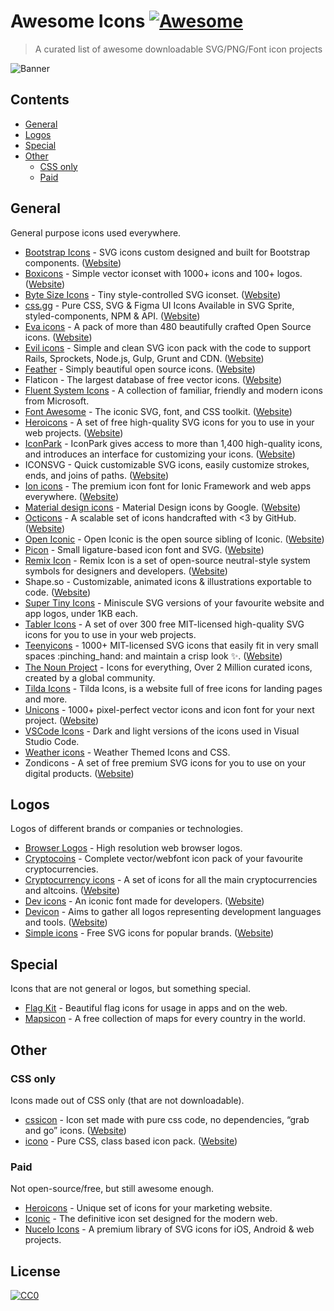 Awesome Icons [![Awesome](https://awesome.re/badge.svg)](https://awesome.re)
============================================================================

> A curated list of awesome downloadable SVG/PNG/Font icon projects

![Banner](./media/banner.png)

Contents
--------

-   [General](#general)
-   [Logos](#logos)
-   [Special](#special)
-   [Other](#other)
    -   [CSS only](#css-only)
    -   [Paid](#paid)

General
-------

General purpose icons used everywhere.

-   [Bootstrap Icons](https://github.com/twbs/icons#readme) - SVG icons custom designed and built for Bootstrap components. ([Website](https://icons.getbootstrap.com/))
-   [Boxicons](https://github.com/atisawd/boxicons#readme) - Simple vector iconset with 1000+ icons and 100+ logos. ([Website](https://boxicons.com/))
-   [Byte Size Icons](https://github.com/danklammer/bytesize-icons#readme) - Tiny style-controlled SVG iconset. ([Website](https://danklammer.com/bytesize-icons))
-   [css.gg](https://github.com/astrit/css.gg#readme) - Pure CSS, SVG & Figma UI Icons Available in SVG Sprite, styled-components, NPM & API. ([Website](https://css.gg))
-   [Eva icons](https://github.com/akveo/eva-icons#readme) - A pack of more than 480 beautifully crafted Open Source icons. ([Website](https://akveo.github.io/eva-icons))
-   [Evil icons](https://github.com/evil-icons/evil-icons#readme) - Simple and clean SVG icon pack with the code to support Rails, Sprockets, Node.js, Gulp, Grunt and CDN. ([Website](http://evil-icons.io))
-   [Feather](https://github.com/feathericons/feather#readme) - Simply beautiful open source icons. ([Website](https://feathericons.com))
-   Flaticon - The largest database of free vector icons. ([Website](https://flaticon.com))
-   [Fluent System Icons](https://github.com/microsoft/fluentui-system-icons#fluent-system-icons) - A collection of familiar, friendly and modern icons from Microsoft.
-   [Font Awesome](https://github.com/FortAwesome/Font-Awesome#readme) - The iconic SVG, font, and CSS toolkit. ([Website](https://fontawesome.com))
-   [Heroicons](https://github.com/refactoringui/heroicons#readme) - A set of free high-quality SVG icons for you to use in your web projects. ([Website](https://heroicons.dev))
-   [IconPark](https://github.com/bytedance/IconPark#readme) - IconPark gives access to more than 1,400 high-quality icons, and introduces an interface for customizing your icons. ([Website](https://iconpark.bytedance.com))
-   ICONSVG - Quick customizable SVG icons, easily customize strokes, ends, and joins of paths. ([Website](https://iconsvg.xyz))
-   [Ion icons](https://github.com/ionic-team/ionicons#readme) - The premium icon font for Ionic Framework and web apps everywhere. ([Website](https://ionicons.com))
-   [Material design icons](https://github.com/google/material-design-icons#readme) - Material Design icons by Google. ([Website](https://material.io/tools/icons))
-   [Octicons](https://github.com/primer/octicons#readme) - A scalable set of icons handcrafted with &lt;3 by GitHub. ([Website](https://octicons.github.com))
-   [Open Iconic](https://github.com/iconic/open-iconic#readme) - Open Iconic is the open source sibling of Iconic. ([Website](https://useiconic.com/open))
-   [Picon](https://github.com/yne/picon#readme) - Small ligature-based icon font and SVG. ([Website](https://yne.fr/picon))
-   [Remix Icon](https://github.com/Remix-Design/RemixIcon#readme) - Remix Icon is a set of open-source neutral-style system symbols for designers and developers. ([Website](https://remixicon.com))
-   Shape.so - Customizable, animated icons & illustrations exportable to code. ([Website](https://shape.so))
-   [Super Tiny Icons](https://github.com/edent/SuperTinyIcons#readme) - Miniscule SVG versions of your favourite website and app logos, under 1KB each.
-   [Tabler Icons](https://github.com/tabler/tabler-icons) - A set of over 300 free MIT-licensed high-quality SVG icons for you to use in your web projects.
-   [Teenyicons](https://github.com/teenyicons/teenyicons) - 1000+ MIT-licensed SVG icons that easily fit in very small spaces :pinching\_hand: and maintain a crisp look :sparkles:. ([Website](https://teenyicons.com))
-   [The Noun Project](https://thenounproject.com/) - Icons for everything, Over 2 Million curated icons, created by a global community.
-   [Tilda Icons](https://tilda.cc/free-icons) - Tilda Icons, is a website full of free icons for landing pages and more.
-   [Unicons](https://github.com/iconscout/unicons) - 1000+ pixel-perfect vector icons and icon font for your next project. ([Website](https://iconscout.com/unicons))
-   [VSCode Icons](https://github.com/microsoft/vscode-icons#readme) - Dark and light versions of the icons used in Visual Studio Code.
-   [Weather icons](https://github.com/erikflowers/weather-icons#readme) - Weather Themed Icons and CSS.
-   Zondicons - A set of free premium SVG icons for you to use on your digital products. ([Website](http://www.zondicons.com))

Logos
-----

Logos of different brands or companies or technologies.

-   [Browser Logos](https://github.com/alrra/browser-logos#readme) - High resolution web browser logos.
-   [Cryptocoins](https://github.com/AllienWorks/cryptocoins#readme) - Complete vector/webfont icon pack of your favourite cryptocurrencies.
-   [Cryptocurrency icons](https://github.com/atomiclabs/cryptocurrency-icons#readme) - A set of icons for all the main cryptocurrencies and altcoins. ([Website](http://cryptoicons.co))
-   [Dev icons](https://github.com/vorillaz/devicons#readme) - An iconic font made for developers. ([Website](http://vorillaz.github.io/devicons))
-   [Devicon](https://github.com/devicons/devicon#readme) - Aims to gather all logos representing development languages and tools. ([Website](https://devicons.github.io/devicon))
-   [Simple icons](https://github.com/simple-icons/simple-icons#readme) - Free SVG icons for popular brands. ([Website](https://simpleicons.org))

Special
-------

Icons that are not general or logos, but something special.

-   [Flag Kit](https://github.com/madebybowtie/FlagKit#readme) - Beautiful flag icons for usage in apps and on the web.
-   [Mapsicon](https://github.com/djaiss/mapsicon#readme) - A free collection of maps for every country in the world.

Other
-----

### CSS only

Icons made out of CSS only (that are not downloadable).

-   [cssicon](https://github.com/wentin/cssicon#readme) - Icon set made with pure css code, no dependencies, “grab and go” icons. ([Website](https://cssicon.space))
-   [icono](https://github.com/saeedalipoor/icono#readme) - Pure CSS, class based icon pack. ([Website](https://saeedalipoor.github.io/icono))

### Paid

Not open-source/free, but still awesome enough.

-   [Heroicons](https://www.heroicons.com) - Unique set of icons for your marketing website.
-   [Iconic](https://useiconic.com) - The definitive icon set designed for the modern web.
-   [Nucelo Icons](https://nucleoapp.com/premium-icons) - A premium library of SVG icons for iOS, Android & web projects.

License
-------

[![CC0](https://mirrors.creativecommons.org/presskit/buttons/88x31/svg/cc-zero.svg)](https://creativecommons.org/publicdomain/zero/1.0/)
